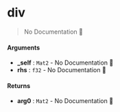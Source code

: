 # div

> No Documentation 🚧

#### Arguments

- **\_self** : `Mat2` \- No Documentation 🚧
- **rhs** : `f32` \- No Documentation 🚧

#### Returns

- **arg0** : `Mat2` \- No Documentation 🚧